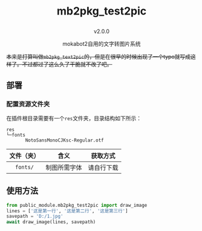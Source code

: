 # <p align="center">mb2pkg_test2pic
<p align="center">v2.0.0
<p align="center">mokabot2自用的文字转图片系统

~~本来是打算叫做`mb2pkg_text2pic`的，但是在很早的时候出现了一个typo就写成这样了。不过都过了这么久了干脆就不改了吧。~~

## 部署

### 配置资源文件夹

在插件根目录需要有一个`res`文件夹，目录结构如下所示：
```
res
└─fonts
       NotoSansMonoCJKsc-Regular.otf
```

|文件（夹）|含义|获取方式|
|:---:|:---:|:---:|
|`fonts/`|制图所需字体|请自行下载|

## 使用方法

```python
from public_module.mb2pkg_test2pic import draw_image
lines = ['这是第一行', '这是第二行', '这是第三行']
savepath = 'D:/1.jpg'
await draw_image(lines, savepath)
```

